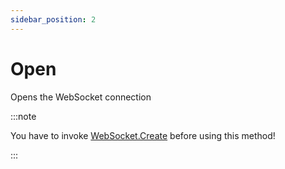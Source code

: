 ```yaml
---
sidebar_position: 2
---
```


# Open

Opens the WebSocket connection

:::note

You have to invoke [WebSocket.Create](create) before using this method!

:::